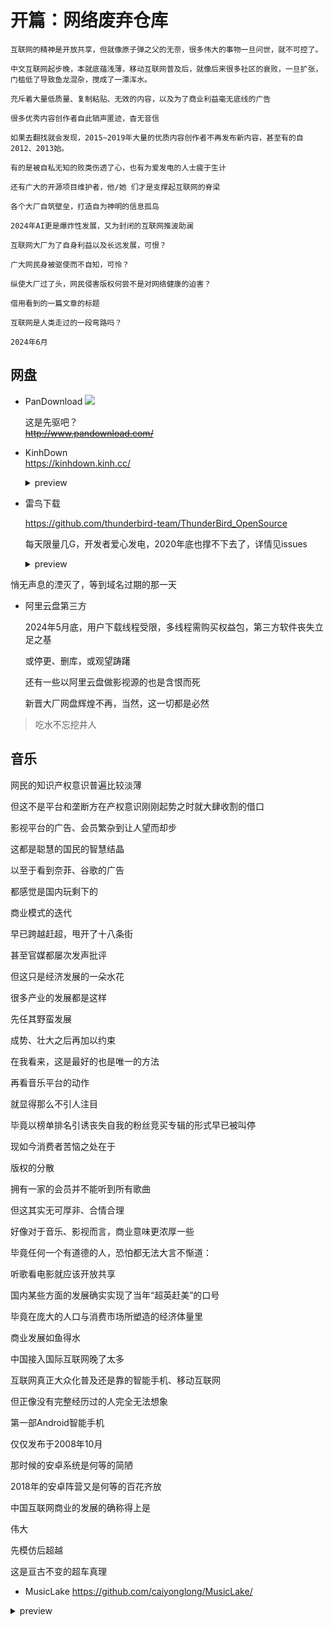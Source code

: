 # 开篇：网络废弃仓库

    互联网的精神是开放共享，但就像原子弹之父的无奈，很多伟大的事物一旦问世，就不可控了。

    中文互联网起步晚，本就底蕴浅薄，移动互联网普及后，就像后来很多社区的衰败，一旦扩张，门槛低了导致鱼龙混杂，搅成了一潭浑水。
    
    充斥着大量低质量、复制粘贴、无效的内容，以及为了商业利益毫无底线的广告

    很多优秀内容创作者自此销声匿迹，杳无音信

    如果去翻找就会发现，2015~2019年大量的优质内容创作者不再发布新内容，甚至有的自2012、2013始。

    有的是被自私无知的败类伤透了心，也有为爱发电的人士疲于生计

    还有广大的开源项目维护者，他/她 们才是支撑起互联网的脊梁

    各个大厂自筑壁垒，打造自为神明的信息孤岛

    2024年AI更是爆炸性发展，又为封闭的互联网推波助澜

    互联网大厂为了自身利益以及长远发展，可恨？

    广大网民身被驱使而不自知，可怜？

    纵使大厂过了头，网民侵害版权何尝不是对网络健康的迫害？

    借用看到的一篇文章的标题
    
    互联网是人类走过的一段弯路吗？

    2024年6月









## 网盘
- PanDownload
[![](https://img.shields.io/badge/github-pandownload_backup-blue)](https://github.com/minggithubaccount/pandownload_backup)

  这是先驱吧？  
 ~~http://www.pandownload.com/~~    

- KinhDown    
  https://kinhdown.kinh.cc/

    <details>
        <summary>preview</summary>
        <image src="https://github.com/GiveStar/private-plot/assets/86779955/eea316b1-2f4d-4677-9b05-f8cb4315f22e">
    </details>
        
    
- 雷鸟下载

  https://github.com/thunderbird-team/ThunderBird_OpenSource
    
  每天限量几G，开发者爱心发电，2020年底也撑不下去了，详情见issues 
    <details>
        <summary>preview</summary>
        <image src="https://github.com/GiveStar/private-plot/assets/86779955/174ce7ac-3e67-4b19-86d3-aa3da98ea95d>
    </details>

 - 就是加速
   
   https://api.94speed.com/
   
      <details>
        <summary>preview</summary>
        <image src="https://github.com/san-ren/private-plot/assets/86779955/3a561b0d-8235-4cf1-915d-d7d879ea4232">
      </details>

  悄无声息的湮灭了，等到域名过期的那一天

- 阿里云盘第三方
  
  2024年5月底，用户下载线程受限，多线程需购买权益包，第三方软件丧失立足之基

  或停更、删库，或观望踌躇

  还有一些以阿里云盘做影视源的也是含恨而死
  
  新晋大厂网盘辉煌不再，当然，这一切都是必然


 
      

 > 吃水不忘挖井人    

## 音乐

网民的知识产权意识普遍比较淡薄

但这不是平台和垄断方在产权意识刚刚起势之时就大肆收割的借口

影视平台的广告、会员繁杂到让人望而却步

这都是聪慧的国民的智慧结晶

以至于看到奈菲、谷歌的广告

都感觉是国内玩剩下的

商业模式的迭代

早已跨越赶超，甩开了十八条街

甚至官媒都屡次发声批评

但这只是经济发展的一朵水花

很多产业的发展都是这样

先任其野蛮发展

成势、壮大之后再加以约束

在我看来，这是最好的也是唯一的方法

再看音乐平台的动作

就显得那么不引人注目

毕竟以榜单排名引诱丧失自我的粉丝竞买专辑的形式早已被叫停

现如今消费者苦恼之处在于

版权的分散

拥有一家的会员并不能听到所有歌曲

但这其实无可厚非、合情合理

好像对于音乐、影视而言，商业意味更浓厚一些

毕竟任何一个有道德的人，恐怕都无法大言不惭道：

听歌看电影就应该开放共享

国内某些方面的发展确实实现了当年“超英赶美”的口号

毕竟在庞大的人口与消费市场所塑造的经济体量里

商业发展如鱼得水

中国接入国际互联网晚了太多

互联网真正大众化普及还是靠的智能手机、移动互联网

但正像没有完整经历过的人完全无法想象

第一部Android智能手机

仅仅发布于2008年10月

那时候的安卓系统是何等的简陋

2018年的安卓阵营又是何等的百花齐放

中国互联网商业的发展的确称得上是

伟大

先模仿后超越

这是亘古不变的超车真理














- MusicLake
https://github.com/caiyonglong/MusicLake/
 <details>
        <summary>preview</summary>
        <image src="https://github.com/san-ren/private-plot/assets/86779955/255f1991-abdf-4cb0-ac93-63155af6fed9"
    </details>


- 歌词适配
[![微信公众号](https://img.shields.io/badge/歌词适配-blue)](https://mp.weixin.qq.com/mp/profile_ext?action=home&__biz=MzU2NTk3NzE4NA==&scene=124#wechat_redirect)

<details>
        <summary>preview</summary>
        <image src="https://github.com/san-ren/private-plot/assets/86779955/c815a952-d894-4a2f-a177-159c97bae181"
    </details>
  





